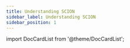 ```yaml
---
title: Understanding SCION
sidebar_label: Understanding SCION
sidebar_position: 1
---
```


import DocCardList from '@theme/DocCardList';

<DocCardList />
